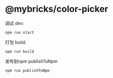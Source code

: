 # @mybricks/color-picker

调试 dev:
```
npm run start
```
打包 build:
```
npm run build
```
发布到npm publishToNpm
```
npm run publishToNpm
```